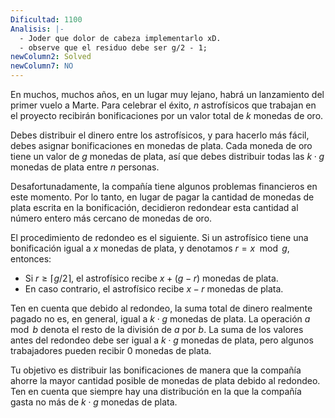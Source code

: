 ```yaml
---
Dificultad: 1100
Analisis: |-
  - Joder que dolor de cabeza implementarlo xD.
  - observe que el residuo debe ser g/2 - 1;
newColumn2: Solved
newColumn7: NO
---
```

En muchos, muchos años, en un lugar muy lejano, habrá un lanzamiento del primer vuelo a Marte. Para celebrar el éxito, $n$ astrofísicos que trabajan en el proyecto recibirán bonificaciones por un valor total de $k$ monedas de oro.

Debes distribuir el dinero entre los astrofísicos, y para hacerlo más fácil, debes asignar bonificaciones en monedas de plata. Cada moneda de oro tiene un valor de $g$ monedas de plata, así que debes distribuir todas las $k \cdot g$ monedas de plata entre $n$ personas.

Desafortunadamente, la compañía tiene algunos problemas financieros en este momento. Por lo tanto, en lugar de pagar la cantidad de monedas de plata escrita en la bonificación, decidieron redondear esta cantidad al número entero más cercano de monedas de oro.

El procedimiento de redondeo es el siguiente. Si un astrofísico tiene una bonificación igual a $x$ monedas de plata, y denotamos $r=x \mod g$, entonces:

- Si $r \geq \lceil g/2 \rceil$, el astrofísico recibe $x + (g - r)$ monedas de plata.
- En caso contrario, el astrofísico recibe $x - r$ monedas de plata.

Ten en cuenta que debido al redondeo, la suma total de dinero realmente pagado no es, en general, igual a $k \cdot g$ monedas de plata. La operación $a \mod b$ denota el resto de la división de $a$ por $b$. La suma de los valores antes del redondeo debe ser igual a $k \cdot g$ monedas de plata, pero algunos trabajadores pueden recibir 0 monedas de plata.

Tu objetivo es distribuir las bonificaciones de manera que la compañía ahorre la mayor cantidad posible de monedas de plata debido al redondeo. Ten en cuenta que siempre hay una distribución en la que la compañía gasta no más de $k \cdot g$ monedas de plata.
